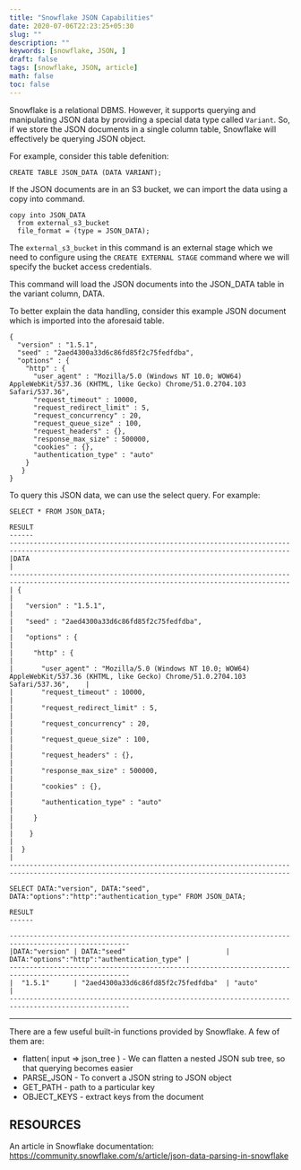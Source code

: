 ```yaml
---
title: "Snowflake JSON Capabilities"
date: 2020-07-06T22:23:25+05:30
slug: ""
description: ""
keywords: [snowflake, JSON, ]
draft: false
tags: [snowflake, JSON, article]
math: false
toc: false
---
```

Snowflake is a relational DBMS. However, it supports querying and manipulating JSON data by providing a special data type called `Variant`. 
So, if we store the JSON documents in a single column table, Snowflake will effectively be querying JSON object.

For example, consider this table defenition:

```
CREATE TABLE JSON_DATA (DATA VARIANT);
```

If the JSON documents are in an S3 bucket, we can import the data using a copy into command. 

```
copy into JSON_DATA
  from external_s3_bucket
  file_format = (type = JSON_DATA);
```

The `external_s3_bucket` in this command is an external stage which we need to configure using the `CREATE EXTERNAL STAGE` command where we will specify the bucket access credentials.

This command will load the JSON documents into the JSON_DATA table in the variant column, DATA.

To better explain the data handling, consider this example JSON document which is imported into the aforesaid table.

```
{
  "version" : "1.5.1",
  "seed" : "2aed4300a33d6c86fd85f2c75fedfdba",
  "options" : {
    "http" : {
      "user_agent" : "Mozilla/5.0 (Windows NT 10.0; WOW64) AppleWebKit/537.36 (KHTML, like Gecko) Chrome/51.0.2704.103 Safari/537.36",
      "request_timeout" : 10000,
      "request_redirect_limit" : 5,
      "request_concurrency" : 20,
      "request_queue_size" : 100,
      "request_headers" : {},
      "response_max_size" : 500000,
      "cookies" : {},
      "authentication_type" : "auto"
    }
   }
}
```

To query this JSON data, we can use the select query.
For example:
```
SELECT * FROM JSON_DATA;

RESULT
------
--------------------------------------------------------------------------------------------------------------------------------------------
|DATA 																																		|
--------------------------------------------------------------------------------------------------------------------------------------------
| {																																			|
|   "version" : "1.5.1",																													|
|   "seed" : "2aed4300a33d6c86fd85f2c75fedfdba",																							|
|   "options" : {																															|
|     "http" : {																															|
|       "user_agent" : "Mozilla/5.0 (Windows NT 10.0; WOW64) AppleWebKit/537.36 (KHTML, like Gecko) Chrome/51.0.2704.103 Safari/537.36",	|
|       "request_timeout" : 10000,																											|
|       "request_redirect_limit" : 5,																										|
|       "request_concurrency" : 20,																											|
|       "request_queue_size" : 100,																											|
|       "request_headers" : {},																												|
|       "response_max_size" : 500000,																										|
|       "cookies" : {},																														|
|       "authentication_type" : "auto"																										|
|     }																																		|
|    }																																		|
|  }																																		|
--------------------------------------------------------------------------------------------------------------------------------------------
```

```
SELECT DATA:"version", DATA:"seed", DATA:"options":"http":"authentication_type" FROM JSON_DATA;

RESULT
------

----------------------------------------------------------------------------------------------------
|DATA:"version" | DATA:"seed"                         | DATA:"options":"http":"authentication_type" |
----------------------------------------------------------------------------------------------------
|  "1.5.1"		| "2aed4300a33d6c86fd85f2c75fedfdba"  | "auto"										|
----------------------------------------------------------------------------------------------------

```

----------------------------

There are a few useful built-in functions provided by Snowflake. A few of them are:
* flatten( input => json_tree ) - We can flatten a nested JSON sub tree, so that querying becomes easier
* PARSE_JSON - To convert a JSON string to JSON object
* GET_PATH - path to a particular key
* OBJECT_KEYS - extract keys from the document



RESOURCES
---------

An article in Snowflake documentation:
https://community.snowflake.com/s/article/json-data-parsing-in-snowflake

